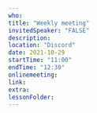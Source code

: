 ```yaml
---
who: 
title: "Weekly meeting"
invitedSpeaker: "FALSE"
description: 
location: "Discord"
date: 2021-10-29
startTime: "11:00"
endTime: "12:30"
onlinemeeting: 
link: 
extra: 
lessonFolder: 
---
```

